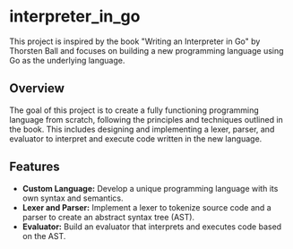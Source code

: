 # interpreter_in_go
This project is inspired by the book "Writing an Interpreter in Go" by Thorsten Ball and focuses on building a new programming language using Go as the underlying language.

## Overview
The goal of this project is to create a fully functioning programming language from scratch, following the principles and techniques outlined in the book. This includes designing and implementing a lexer, parser, and evaluator to interpret and execute code written in the new language.

## Features
- **Custom Language:** Develop a unique programming language with its own syntax and semantics.
- **Lexer and Parser:** Implement a lexer to tokenize source code and a parser to create an abstract syntax tree (AST).
- **Evaluator:** Build an evaluator that interprets and executes code based on the AST.
